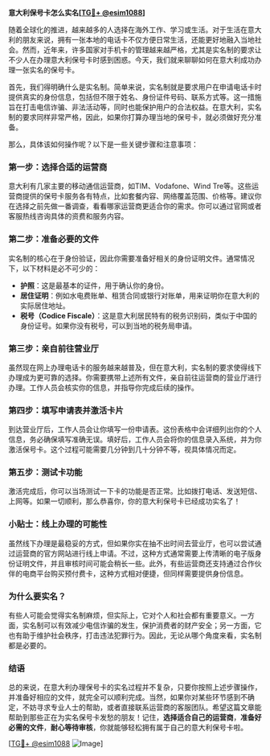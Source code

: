**意大利保号卡怎么实名[[TG💪+ @esim1088](https://t.me/s/esim1088)]**

随着全球化的推进，越来越多的人选择在海外工作、学习或生活。对于生活在意大利的朋友来说，拥有一张本地的电话卡不仅方便日常生活，还能更好地融入当地社会。然而，近年来，许多国家对手机卡的管理越来越严格，尤其是实名制的要求让不少人在办理意大利保号卡时感到困惑。今天，我们就来聊聊如何在意大利成功办理一张实名的保号卡。

首先，我们得明确什么是实名制。简单来说，实名制就是要求用户在申请电话卡时提供真实的身份信息，包括但不限于姓名、身份证件号码、联系方式等。这一措施旨在打击电信诈骗、非法活动等，同时也能保护用户的合法权益。在意大利，实名制的要求同样非常严格，因此，如果你打算办理当地的保号卡，就必须做好充分准备。

那么，具体该如何操作呢？以下是一些关键步骤和注意事项：

### **第一步：选择合适的运营商**
意大利有几家主要的移动通信运营商，如TIM、Vodafone、Wind Tre等。这些运营商提供的保号卡服务各有特点，比如套餐内容、网络覆盖范围、价格等。建议你在选择之前先做一番调查，看看哪家运营商更适合你的需求。你可以通过官网或者客服热线咨询具体的资费和服务内容。

### **第二步：准备必要的文件**
实名制的核心在于身份验证，因此你需要准备好相关的身份证明文件。通常情况下，以下材料是必不可少的：
- **护照**：这是最基本的证件，用于确认你的身份。
- **居住证明**：例如水电费账单、租赁合同或银行对账单，用来证明你在意大利的实际居住地址。
- **税号（Codice Fiscale）**：这是意大利居民特有的税务识别码，类似于中国的身份证号。如果你没有税号，可以到当地的税务局申请。

### **第三步：亲自前往营业厅**
虽然现在网上办理电话卡的服务越来越普及，但在意大利，实名制的要求使得线下办理成为更可靠的选择。你需要携带上述所有文件，亲自前往运营商的营业厅进行办理。工作人员会核实你的信息，并指导你完成后续的操作。

### **第四步：填写申请表并激活卡片**
到达营业厅后，工作人员会让你填写一份申请表。这份表格中会详细列出你的个人信息，务必确保填写准确无误。填好后，工作人员会将你的信息录入系统，并为你激活保号卡。这个过程可能需要几分钟到几十分钟不等，视具体情况而定。

### **第五步：测试卡功能**
激活完成后，你可以当场测试一下卡的功能是否正常。比如拨打电话、发送短信、上网等。如果一切顺利，那么恭喜你，你的意大利保号卡已经成功实名了！

### **小贴士：线上办理的可能性**
虽然线下办理是最稳妥的方式，但如果你实在抽不出时间去营业厅，也可以尝试通过运营商的官方网站进行线上申请。不过，这种方式通常需要上传清晰的电子版身份证明文件，并且审核时间可能会稍长一些。此外，有些运营商还支持通过合作伙伴的电商平台购买预付费卡，这种方式相对便捷，但同样需要提供身份信息。

### **为什么要实名？**
有些人可能会觉得实名制麻烦，但实际上，它对个人和社会都有重要意义。一方面，实名制可以有效减少电信诈骗的发生，保护消费者的财产安全；另一方面，它也有助于维护社会秩序，打击违法犯罪行为。因此，无论从哪个角度来看，实名制都是必要的。

### **结语**
总的来说，在意大利办理保号卡的实名过程并不复杂，只要你按照上述步骤操作，并准备好相应的文件，就完全可以顺利完成。当然，如果你对某些环节感到不确定，不妨寻求专业人士的帮助，或者直接联系运营商的客服团队。希望这篇文章能帮助到那些正在为实名保号卡发愁的朋友！记住，**选择适合自己的运营商**，**准备好必需的文件**，**耐心等待审核**，你就能够轻松拥有属于自己的意大利保号卡啦。

[[TG💪+ @esim1088](https://t.me/s/esim1088) ![Image](https://i.postimg.cc/4NQfJmqS/Snipaste-2025-05-13-00-14-12.png)]